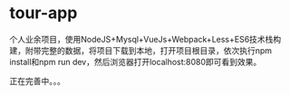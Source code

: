 # tour-app
个人业余项目，使用NodeJS+Mysql+VueJs+Webpack+Less+ES6技术栈构建，附带完整的数据，将项目下载到本地，打开项目根目录，依次执行npm install和npm run dev，然后浏览器打开localhost:8080即可看到效果。

正在完善中。。。